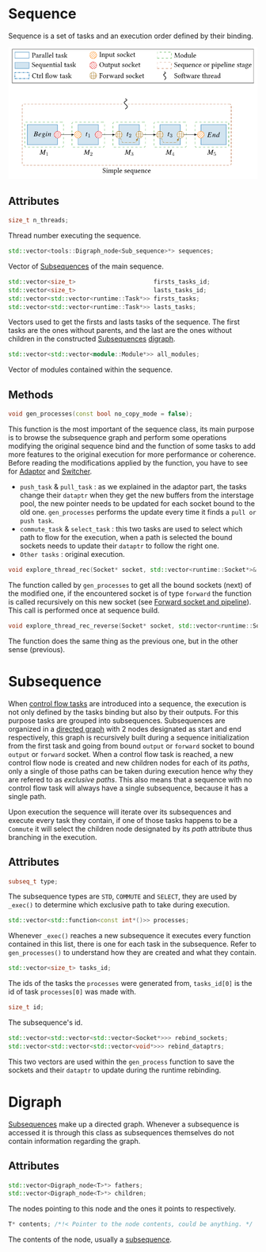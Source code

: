 <a name="Sequence"></a>
# Sequence

Sequence is a set of tasks and an execution order defined by their binding.

![simple sequence](./assets/simple_sequence.svg)

## Attributes 

```cpp 
size_t n_threads;
``` 
Thread number executing the sequence.

```cpp
std::vector<tools::Digraph_node<Sub_sequence>*> sequences;
```
Vector of [Subsequences](#Subsequence) of the main sequence.

```cpp
std::vector<size_t>                      firsts_tasks_id;
std::vector<size_t>                      lasts_tasks_id;
std::vector<std::vector<runtime::Task*>> firsts_tasks;
std::vector<std::vector<runtime::Task*>> lasts_tasks;
```
Vectors used to get the firsts and lasts tasks of the sequence. The first tasks
are the ones without parents, and  the last are the ones without children in the
constructed [Subsequences](#Subsequence) [digraph](#Digraph).

```cpp
std::vector<std::vector<module::Module*>> all_modules;
```
Vector of modules contained within the sequence.

## Methods

```cpp
void gen_processes(const bool no_copy_mode = false);
```
This function is the most important of the sequence class, its main purpose is
to browse the subsequence graph and perform some operations modifying the
original sequence bind and the function of some tasks to add more features to
the original execution for more performance or coherence. Before reading the
modifications applied by the function, you have to see for
[Adaptor](4_pipeline.md) and [Switcher](5_switcher.md).

 - `push_task` & `pull_task` : as we explained in the adaptor part, the tasks
   change their `dataptr` when they get the new buffers from the interstage
   pool, the new pointer needs to be updated for each socket bound to the old
   one. `gen_processes` performs the update every time it finds a
   `pull or push task`.
 - `commute_task` & `select_task` : this two tasks are used to select which path
   to flow for the execution, when a path is selected the bound sockets needs to
   update their `dataptr` to follow the right one.
 - `Other tasks` : original execution.

```cpp
void explore_thread_rec(Socket* socket, std::vector<runtime::Socket*>& list_fwd);
```
The function called by `gen_processes` to get all the bound sockets (next) of
the modified one, if the encountered socket is of type `forward` the function is
called recursively on this new socket (see
[Forward socket and pipeline](6_socket_fwd.md)). This call is performed once
at sequence build.

```cpp
void explore_thread_rec_reverse(Socket* socket, std::vector<runtime::Socket*>& list_fwd);
```
The function does the same thing as the previous one, but in the other sense
(previous).

<a name="Subsequence"></a>
# Subsequence

When [control flow tasks](5_switcher.md) are introduced into a sequence, the
execution is not only defined by the tasks binding but also by their outputs.
For this purpose tasks are grouped into subsequences.
Subsequences are organized in a [directed graph](#Digraph) with 2 nodes
designated as start and end respectively, this graph is recursively built during
a sequence initialization from the first task and going from bound `output` or
`forward` socket to bound `output` or `forward` socket. When a control flow task
is reached, a new control flow node is created and new children nodes for each
of its *paths*, only a single of those paths can be taken during execution hence
why they are refered to as *exclusive paths*. This also means that a sequence
with no control flow task will always have a single subsequence, because it has
a single path.

Upon execution the sequence will iterate over its subsequences and execute every
task they contain, if one of those tasks happens to be a `Commute` it will
select the children node designated by its *path* attribute thus branching in
the execution.

## Attributes

```cpp
subseq_t type;
```
The subsequence types are `STD`, `COMMUTE` and `SELECT`, they are used by
`_exec()` to determine which exclusive path to take during execution.

```cpp
std::vector<std::function<const int*()>> processes;
```
Whenever `_exec()` reaches a new subsequence it executes every function
contained in this list, there is one for each task in the subsequence. Refer to
`gen_processes()` to understand how they are created and what they contain.

```cpp
std::vector<size_t> tasks_id;
```
The ids of the tasks the `processes` were generated from, `tasks_id[0]` is the
id of task `processes[0]` was made with.

```cpp
size_t id;
```
The subsequence's id.
```cpp
std::vector<std::vector<std::vector<Socket*>>> rebind_sockets;
std::vector<std::vector<std::vector<void*>>> rebind_dataptrs;
```
This two vectors are used within the `gen_process` function to save the sockets
and their `dataptr` to update during the runtime rebinding.

<a name="Digraph"></a>
# Digraph

[Subsequences](#Subsequence) make up a directed graph. Whenever a subsequence is
accessed it is through this class as subsequences themselves do not contain 
information regarding the graph.

## Attributes

```cpp
std::vector<Digraph_node<T>*> fathers;
std::vector<Digraph_node<T>*> children;
```
The nodes pointing to this node and the ones it points to respectively.

```cpp
T* contents; /*!< Pointer to the node contents, could be anything. */
```
The contents of the node, usually a [subsequence](#Subsequence).